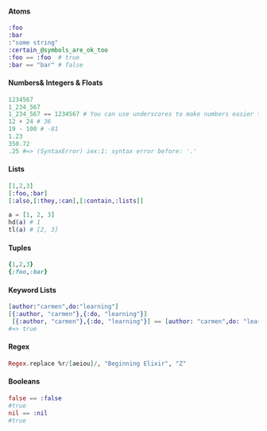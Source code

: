 #### Atoms

```elixir
:foo
:bar
:"some string"
:certain_@symbols_are_ok_too
:foo == :foo  # true
:bar == "bar" # false

```

#### Numbers& Integers & Floats

```elixir
1234567
1_234_567
1_234_567 == 1234567 # You can use underscores to make numbers easier to read
12 + 24 # 36
19 - 100 # -81
1.23
350.72
.25 #=> (SyntaxError) iex:1: syntax error before: '.'
```

#### Lists

```elixir
[1,2,3]
[:foo,:bar]
[:also,[:they,:can],[:contain,:lists]]

a = [1, 2, 3]
hd(a) # 1
tl(a) # [2, 3]

```

#### Tuples

```ruby
{1,2,3}
{:foo,:bar}

```

#### Keyword Lists

```elixir
[author:"carmen",do:"learning"]
[{:author, "carmen"},{:do, "learning"}]
 [{:author, "carmen"},{:do, "learning"}] == [author: "carmen",do: "learning"] 
#=> true
```

#### Regex

```elixir
Regex.replace %r/[aeiou]/, "Beginning Elixir", "Z"
```

#### Booleans

```elixir
false == :false
#true
nil == :nil
#true
```
